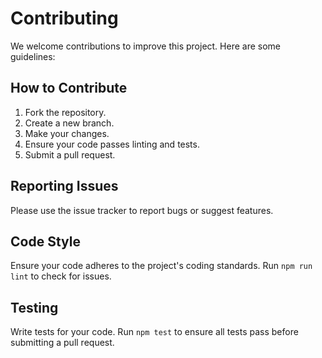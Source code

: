 # Contributing

We welcome contributions to improve this project. Here are some guidelines:

## How to Contribute

1. Fork the repository.
2. Create a new branch.
3. Make your changes.
4. Ensure your code passes linting and tests.
5. Submit a pull request.

## Reporting Issues

Please use the issue tracker to report bugs or suggest features.

## Code Style

Ensure your code adheres to the project's coding standards. Run `npm run lint` to check for issues.

## Testing

Write tests for your code. Run `npm test` to ensure all tests pass before submitting a pull request.
